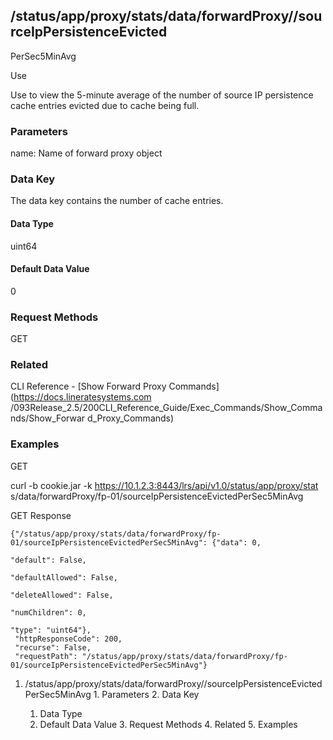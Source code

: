 ## /status/app/proxy/stats/data/forwardProxy/<name>/sourceIpPersistenceEvicted
PerSec5MinAvg

Use

Use to view the 5-minute average of the number of source IP persistence cache
entries evicted due to cache being full.

### Parameters

name: Name of forward proxy object

### Data Key

The data key contains the number of cache entries.

#### Data Type

uint64

#### Default Data Value

0

### Request Methods

GET

### Related

CLI Reference - [Show Forward Proxy Commands](https://docs.lineratesystems.com
/093Release_2.5/200CLI_Reference_Guide/Exec_Commands/Show_Commands/Show_Forwar
d_Proxy_Commands)

### Examples

GET

curl -b cookie.jar -k https://10.1.2.3:8443/lrs/api/v1.0/status/app/proxy/stat
s/data/forwardProxy/fp-01/sourceIpPersistenceEvictedPerSec5MinAvg

GET Response

    
    {"/status/app/proxy/stats/data/forwardProxy/fp-01/sourceIpPersistenceEvictedPerSec5MinAvg": {"data": 0,
                                                                                                  "default": False,
                                                                                                  "defaultAllowed": False,
                                                                                                  "deleteAllowed": False,
                                                                                                  "numChildren": 0,
                                                                                                  "type": "uint64"},
     "httpResponseCode": 200,
     "recurse": False,
     "requestPath": "/status/app/proxy/stats/data/forwardProxy/fp-01/sourceIpPersistenceEvictedPerSec5MinAvg"}
    

  1. /status/app/proxy/stats/data/forwardProxy/<name>/sourceIpPersistenceEvictedPerSec5MinAvg
    1. Parameters
    2. Data Key
      1. Data Type
      2. Default Data Value
    3. Request Methods
    4. Related
    5. Examples

